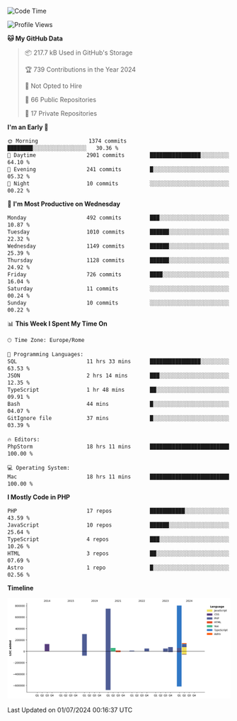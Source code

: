 <!--START_SECTION:waka-->
![Code Time](http://img.shields.io/badge/Code%20Time-5%2C133%20hrs%2044%20mins-blue)

![Profile Views](http://img.shields.io/badge/Profile%20Views-0-blue)

**🐱 My GitHub Data** 

> 📦 217.7 kB Used in GitHub's Storage 
 > 
> 🏆 739 Contributions in the Year 2024
 > 
> 🚫 Not Opted to Hire
 > 
> 📜 66 Public Repositories 
 > 
> 🔑 17 Private Repositories 
 > 
**I'm an Early 🐤** 

```text
🌞 Morning                1374 commits        ████████░░░░░░░░░░░░░░░░░   30.36 % 
🌆 Daytime                2901 commits        ████████████████░░░░░░░░░   64.10 % 
🌃 Evening                241 commits         █░░░░░░░░░░░░░░░░░░░░░░░░   05.32 % 
🌙 Night                  10 commits          ░░░░░░░░░░░░░░░░░░░░░░░░░   00.22 % 
```
📅 **I'm Most Productive on Wednesday** 

```text
Monday                   492 commits         ███░░░░░░░░░░░░░░░░░░░░░░   10.87 % 
Tuesday                  1010 commits        ██████░░░░░░░░░░░░░░░░░░░   22.32 % 
Wednesday                1149 commits        ██████░░░░░░░░░░░░░░░░░░░   25.39 % 
Thursday                 1128 commits        ██████░░░░░░░░░░░░░░░░░░░   24.92 % 
Friday                   726 commits         ████░░░░░░░░░░░░░░░░░░░░░   16.04 % 
Saturday                 11 commits          ░░░░░░░░░░░░░░░░░░░░░░░░░   00.24 % 
Sunday                   10 commits          ░░░░░░░░░░░░░░░░░░░░░░░░░   00.22 % 
```


📊 **This Week I Spent My Time On** 

```text
🕑︎ Time Zone: Europe/Rome

💬 Programming Languages: 
SQL                      11 hrs 33 mins      ████████████████░░░░░░░░░   63.53 % 
JSON                     2 hrs 14 mins       ███░░░░░░░░░░░░░░░░░░░░░░   12.35 % 
TypeScript               1 hr 48 mins        ██░░░░░░░░░░░░░░░░░░░░░░░   09.91 % 
Bash                     44 mins             █░░░░░░░░░░░░░░░░░░░░░░░░   04.07 % 
GitIgnore file           37 mins             █░░░░░░░░░░░░░░░░░░░░░░░░   03.39 % 

🔥 Editors: 
PhpStorm                 18 hrs 11 mins      █████████████████████████   100.00 % 

💻 Operating System: 
Mac                      18 hrs 11 mins      █████████████████████████   100.00 % 
```

**I Mostly Code in PHP** 

```text
PHP                      17 repos            ███████████░░░░░░░░░░░░░░   43.59 % 
JavaScript               10 repos            ██████░░░░░░░░░░░░░░░░░░░   25.64 % 
TypeScript               4 repos             ███░░░░░░░░░░░░░░░░░░░░░░   10.26 % 
HTML                     3 repos             ██░░░░░░░░░░░░░░░░░░░░░░░   07.69 % 
Astro                    1 repo              █░░░░░░░░░░░░░░░░░░░░░░░░   02.56 % 
```



**Timeline**

![Lines of Code chart](https://raw.githubusercontent.com/frnwtr/frnwtr/main/assets/bar_graph.png)


 Last Updated on 01/07/2024 00:16:37 UTC
<!--END_SECTION:waka-->